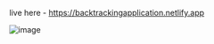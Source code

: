 live here - https://backtrackingapplication.netlify.app


![image](https://github.com/user-attachments/assets/7e0daabf-298b-4122-9d58-67aa69fbbdc0)


